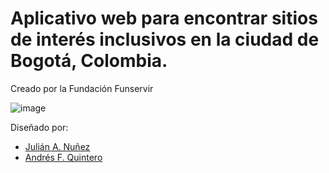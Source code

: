 # Aplicativo web para encontrar sitios de interés inclusivos en la ciudad de Bogotá, Colombia.

Creado por la Fundación Funservir

![image](https://user-images.githubusercontent.com/60657504/187685465-66582853-9d68-4988-9a3e-5503e2d83e91.png)

Diseñado por:
- [Julián A. Nuñez](https://github.com/janumejia)
- [Andrés F. Quintero](https://github.com/Lkoeds)
